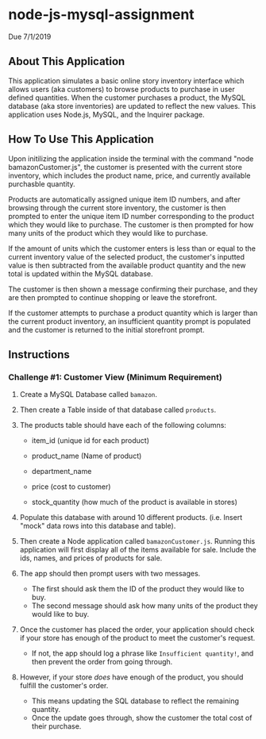 # node-js-mysql-assignment
Due 7/1/2019


## About This Application

This application simulates a basic online story inventory interface which allows users (aka customers) to browse products to purchase in user defined quantities. When the customer purchases a product, the MySQL database (aka store inventories) are updated to reflect the new values. This application uses Node.js, MySQL, and the Inquirer package.

## How To Use This Application

Upon initilizing the application inside the terminal with the command "node bamazonCustomer.js", the customer is presented with the current store inventory, which includes the product name, price, and currently available purchasble quantity.

Products are automatically assigned unique item ID numbers, and after browsing through the current store inventory, the customer is then prompted to enter the unique item ID number corresponding to the product which they would like to purchase. The customer is then prompted for how many units of the product which they would like to purchase.

If the amount of units which the customer enters is less than or equal to the current inventory value of the selected product, the customer's inputted value is then subtracted from the available product quantity and the new total is updated within the MySQL database.

The customer is then shown a message confirming their purchase, and they are then prompted to continue shopping or leave the storefront.

If the customer attempts to purchase a product quantity which is larger than the current product inventory, an insufficient quantity prompt is populated and the customer is returned to the initial storefront prompt.




## Instructions

### Challenge #1: Customer View (Minimum Requirement)

1. Create a MySQL Database called `bamazon`.

2. Then create a Table inside of that database called `products`.

3. The products table should have each of the following columns:

   * item_id (unique id for each product)

   * product_name (Name of product)

   * department_name

   * price (cost to customer)

   * stock_quantity (how much of the product is available in stores)

4. Populate this database with around 10 different products. (i.e. Insert "mock" data rows into this database and table).

5. Then create a Node application called `bamazonCustomer.js`. Running this application will first display all of the items available for sale. Include the ids, names, and prices of products for sale.

6. The app should then prompt users with two messages.

   * The first should ask them the ID of the product they would like to buy.
   * The second message should ask how many units of the product they would like to buy.

7. Once the customer has placed the order, your application should check if your store has enough of the product to meet the customer's request.

   * If not, the app should log a phrase like `Insufficient quantity!`, and then prevent the order from going through.

8. However, if your store _does_ have enough of the product, you should fulfill the customer's order.
   * This means updating the SQL database to reflect the remaining quantity.
   * Once the update goes through, show the customer the total cost of their purchase.
